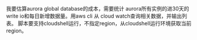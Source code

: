 我要估算aurora global database的成本，需要统计 aurora所有实例的进30天的write io和每日新增数据量。用aws cli 从 cloud watch查询相关数据，并输出列表。 脚本要支持cloudshell运行，不指定region，从cloudshell运行环境获取当前region。
